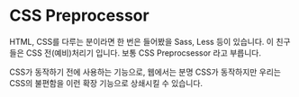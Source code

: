 # CSS Preprocessor
HTML, CSS를 다루는 분이라면 한 번은 들어봤을 Sass, Less 등이 있습니다.
이 친구들은 CSS 전(예비)처리기 입니다.
보통 CSS Preprocsessor 라고 부릅니다.

CSS가 동작하기 전에 사용하는 기능으로, 웹에서는 분명 CSS가 동작하지만 우리는 CSS의 불편함을 이런 확장 기능으로 상쇄시킬 수 있습니다.
